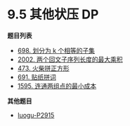 # 9.5 其他状压 DP

**题目列表**

- [698. 划分为 k 个相等的子集](https://leetcode.cn/problems/partition-to-k-equal-sum-subsets/description/)
- [2002. 两个回文子序列长度的最大乘积](https://leetcode.cn/problems/maximum-product-of-the-length-of-two-palindromic-subsequences/description/)
- [473. 火柴拼正方形](https://leetcode.cn/problems/matchsticks-to-square/description/)
- [691. 贴纸拼词](https://leetcode.cn/problems/stickers-to-spell-word/description/)
- [1595. 连通两组点的最小成本](https://leetcode.cn/problems/minimum-cost-to-connect-two-groups-of-points/description/)

**其他题目**

- [luogu-P2915](https://www.luogu.com.cn/problem/P2915)
